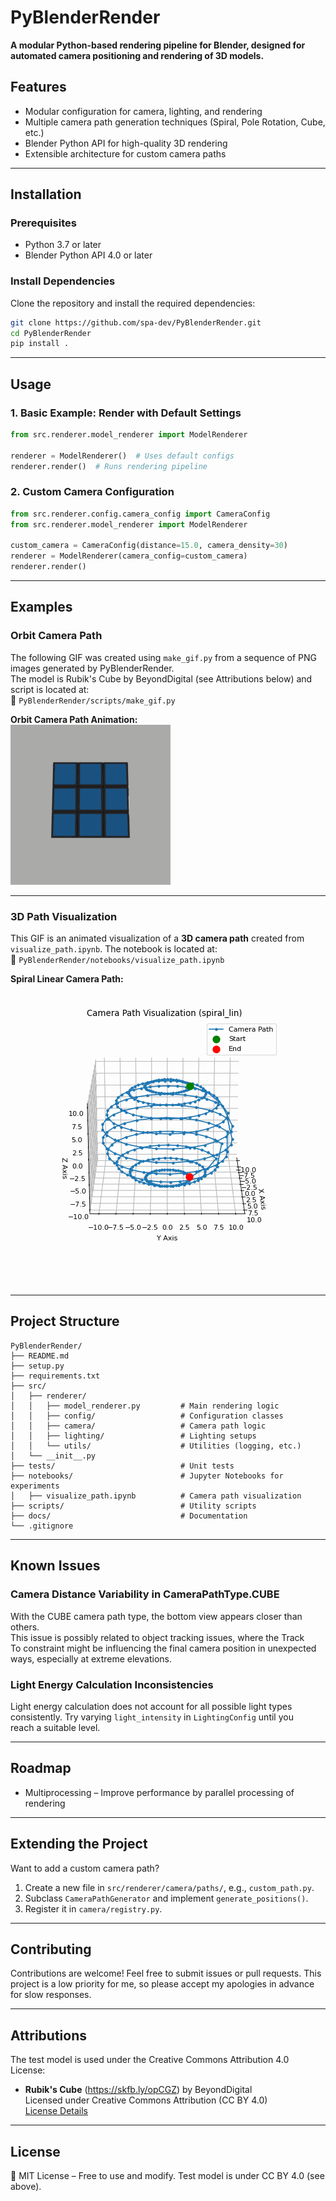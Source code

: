 # **PyBlenderRender**
**A modular Python-based rendering pipeline for Blender, designed for automated camera positioning and rendering of 3D models.**

## **Features**

- Modular configuration for camera, lighting, and rendering
- Multiple camera path generation techniques (Spiral, Pole Rotation, Cube, etc.)
- Blender Python API for high-quality 3D rendering
- Extensible architecture for custom camera paths

---

## **Installation**

### **Prerequisites**

- Python 3.7 or later
- Blender Python API 4.0 or later

### **Install Dependencies**

Clone the repository and install the required dependencies:

```bash
git clone https://github.com/spa-dev/PyBlenderRender.git  
cd PyBlenderRender  
pip install .  
```

---

## **Usage**

### **1. Basic Example: Render with Default Settings**

```python
from src.renderer.model_renderer import ModelRenderer

renderer = ModelRenderer()  # Uses default configs
renderer.render()  # Runs rendering pipeline
```

### **2. Custom Camera Configuration**

```python
from src.renderer.config.camera_config import CameraConfig
from src.renderer.model_renderer import ModelRenderer

custom_camera = CameraConfig(distance=15.0, camera_density=30)
renderer = ModelRenderer(camera_config=custom_camera)
renderer.render()
```
---
 
## **Examples**

### Orbit Camera Path  
The following GIF was created using `make_gif.py` from a sequence of PNG images generated by PyBlenderRender.  
The model is Rubik's Cube by BeyondDigital (see Attributions below) and script is located at:  
📂 `PyBlenderRender/scripts/make_gif.py`  

**Orbit Camera Path Animation:**  
![Orbit Camera Path](docs/images/orbit.gif)  

---

### 3D Path Visualization  
This GIF is an animated visualization of a **3D camera path** created from `visualize_path.ipynb`. 
The notebook is located at:  
📂 `PyBlenderRender/notebooks/visualize_path.ipynb`  

**Spiral Linear Camera Path:**  
![Spiral Linear Path](docs/images/spiral_lin_visualized.gif)  

---

## **Project Structure**

```
PyBlenderRender/
├── README.md
├── setup.py
├── requirements.txt
├── src/
│   ├── renderer/
│   │   ├── model_renderer.py         # Main rendering logic
│   │   ├── config/                   # Configuration classes
│   │   ├── camera/                   # Camera path logic
│   │   ├── lighting/                 # Lighting setups
│   │   └── utils/                    # Utilities (logging, etc.)
│   └── __init__.py
├── tests/                            # Unit tests
├── notebooks/                        # Jupyter Notebooks for experiments
│   ├── visualize_path.ipynb          # Camera path visualization
├── scripts/                          # Utility scripts
├── docs/                             # Documentation
└── .gitignore
```

---

## **Known Issues**

### Camera Distance Variability in CameraPathType.CUBE

With the CUBE camera path type, the bottom view appears closer than others.  
This issue is possibly related to object tracking issues, where the Track  
To constraint might be influencing the final camera position in unexpected  
ways, especially at extreme elevations.

### Light Energy Calculation Inconsistencies

Light energy calculation does not account for all possible light types  
consistently. Try varying `light_intensity` in `LightingConfig` until you  
reach a suitable level.

---

## **Roadmap**

- Multiprocessing – Improve performance by parallel processing of rendering

---

## **Extending the Project**

Want to add a custom camera path?

1. Create a new file in `src/renderer/camera/paths/`, e.g., `custom_path.py`.
2. Subclass `CameraPathGenerator` and implement `generate_positions()`.
3. Register it in `camera/registry.py`.

---

## **Contributing**

Contributions are welcome! Feel free to submit issues or pull requests. 
This project is a low priority for me, so please accept my apologies in
advance for slow responses.

---

## Attributions

The test model is used under the Creative Commons Attribution 4.0 License:

- **Rubik's Cube** (https://skfb.ly/opCGZ) by BeyondDigital  
  Licensed under Creative Commons Attribution (CC BY 4.0)  
  [License Details](http://creativecommons.org/licenses/by/4.0/)

---

## **License**

📜 MIT License – Free to use and modify. Test model is under CC BY 4.0 (see above).

